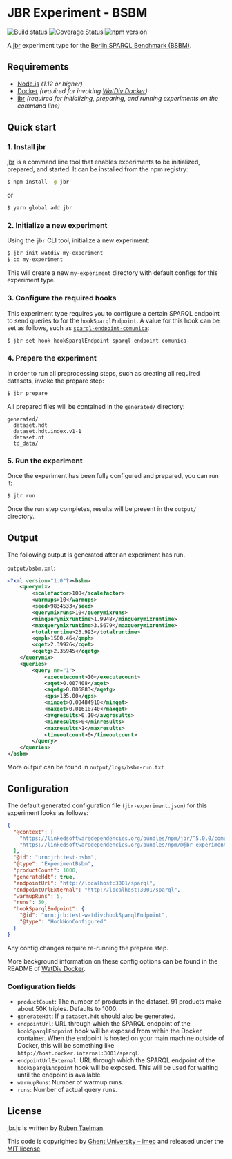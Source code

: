 # JBR Experiment - BSBM

[![Build status](https://github.com/rubensworks/jbr.js/workflows/CI/badge.svg)](https://github.com/rubensworks/jbr.js/actions?query=workflow%3ACI)
[![Coverage Status](https://coveralls.io/repos/github/rubensworks/jbr.js/badge.svg?branch=master)](https://coveralls.io/github/rubensworks/jbr.js?branch=master)
[![npm version](https://badge.fury.io/js/%40jbr-experiment%2Fwatdiv.svg)](https://www.npmjs.com/package/@jbr-experiment/watdiv)

A [jbr](https://github.com/rubensworks/jbr.js/tree/master/packages/jbr) experiment type for the [Berlin SPARQL Benchmark (BSBM)](http://wbsg.informatik.uni-mannheim.de/bizer/berlinsparqlbenchmark/).

## Requirements

* [Node.js](https://nodejs.org/en/) _(1.12 or higher)_
* [Docker](https://www.docker.com/) _(required for invoking [WatDiv Docker](https://github.com/comunica/watdiv-docker))_
* [jbr](https://github.com/rubensworks/jbr.js/tree/master/packages/jbr) _(required for initializing, preparing, and running experiments on the command line)_

## Quick start

### 1. Install jbr

[jbr](https://github.com/rubensworks/jbr.js/tree/master/packages/jbr) is a command line tool that enables experiments to be initialized, prepared, and started.
It can be installed from the npm registry:

```bash
$ npm install -g jbr
```
or
```bash
$ yarn global add jbr
```

### 2. Initialize a new experiment

Using the `jbr` CLI tool, initialize a new experiment:

```bash
$ jbr init watdiv my-experiment
$ cd my-experiment
```

This will create a new `my-experiment` directory with default configs for this experiment type.

### 3. Configure the required hooks

This experiment type requires you to configure a certain SPARQL endpoint to send queries to for the `hookSparqlEndpoint`.
A value for this hook can be set as follows, such as [`sparql-endpoint-comunica`](https://github.com/rubensworks/jbr.js/tree/master/packages/hook-sparql-endpoint-comunica):

```bash
$ jbr set-hook hookSparqlEndpoint sparql-endpoint-comunica
```

### 4. Prepare the experiment

In order to run all preprocessing steps, such as creating all required datasets, invoke the prepare step:

```bash
$ jbr prepare
```

All prepared files will be contained in the `generated/` directory:
```text
generated/
  dataset.hdt
  dataset.hdt.index.v1-1
  dataset.nt
  td_data/
```

### 5. Run the experiment

Once the experiment has been fully configured and prepared, you can run it:

```bash
$ jbr run
```

Once the run step completes, results will be present in the `output/` directory.

## Output

The following output is generated after an experiment has run.

`output/bsbm.xml`:
```xml
<?xml version="1.0"?><bsbm>
    <querymix>
        <scalefactor>100</scalefactor>
        <warmups>10</warmups>
        <seed>9834533</seed>
        <querymixruns>10</querymixruns>
        <minquerymixruntime>1.9948</minquerymixruntime>
        <maxquerymixruntime>3.5679</maxquerymixruntime>
        <totalruntime>23.993</totalruntime>
        <qmph>1500.46</qmph>
        <cqet>2.39926</cqet>
        <cqetg>2.35945</cqetg>
    </querymix>
    <queries>
        <query nr="1">
            <executecount>10</executecount>
            <aqet>0.007408</aqet>
            <aqetg>0.006883</aqetg>
            <qps>135.00</qps>
            <minqet>0.00484910</minqet>
            <maxqet>0.01610740</maxqet>
            <avgresults>0.10</avgresults>
            <minresults>0</minresults>
            <maxresults>1</maxresults>
            <timeoutcount>0</timeoutcount>
        </query>
    </queries>
</bsbm>
```

More output can be found in `output/logs/bsbm-run.txt`

## Configuration

The default generated configuration file (`jbr-experiment.json`) for this experiment looks as follows:

```json
{
  "@context": [
    "https://linkedsoftwaredependencies.org/bundles/npm/jbr/^5.0.0/components/context.jsonld",
    "https://linkedsoftwaredependencies.org/bundles/npm/@jbr-experiment/bsbm/^5.0.0/components/context.jsonld"
  ],
  "@id": "urn:jrb:test-bsbm",
  "@type": "ExperimentBsbm",
  "productCount": 1000,
  "generateHdt": true,
  "endpointUrl": "http://localhost:3001/sparql",
  "endpointUrlExternal": "http://localhost:3001/sparql",
  "warmupRuns": 5,
  "runs": 50,
  "hookSparqlEndpoint": {
    "@id": "urn:jrb:test-watdiv:hookSparqlEndpoint",
    "@type": "HookNonConfigured"
  }
}
```

Any config changes require re-running the prepare step.

More background information on these config options can be found in the README of [WatDiv Docker](https://github.com/comunica/watdiv-docker).

### Configuration fields

* `productCount`: The number of products in the dataset. 91 products make about 50K triples. Defaults to 1000.
* `generateHdt`: If a `dataset.hdt` should also be generated.
* `endpointUrl`: URL through which the SPARQL endpoint of the `hookSparqlEndpoint` hook will be exposed from within the Docker container. When the endpoint is hosted on your main machine outside of Docker, this will be something like `http://host.docker.internal:3001/sparql`.
* `endpointUrlExternal`: URL through which the SPARQL endpoint of the `hookSparqlEndpoint` hook will be exposed. This will be used for waiting until the endpoint is available.
* `warmupRuns`: Number of warmup runs.
* `runs`: Number of actual query runs.

## License

jbr.js is written by [Ruben Taelman](http://www.rubensworks.net/).

This code is copyrighted by [Ghent University – imec](http://idlab.ugent.be/)
and released under the [MIT license](http://opensource.org/licenses/MIT).
